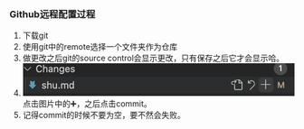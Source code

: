 ### Github远程配置过程
1. 下载git
2. 使用git中的remote选择一个文件夹作为仓库
3. 做更改之后git的source control会显示更改，只有保存之后它才会显示哈。
4. ![](image.png)点击图片中的➕，之后点击commit。
5. 记得commit的时候不要为空，要不然会失败。